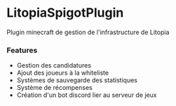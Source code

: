 # LitopiaSpigotPlugin
Plugin minecraft de gestion de l'infrastructure de Litopia

### Features
* Gestion des candidatures
* Ajout des joueurs à la whiteliste
* Systèmes de sauvegarde des statistiques
* Système de récompenses
* Création d'un bot discord lier au serveur de jeux
